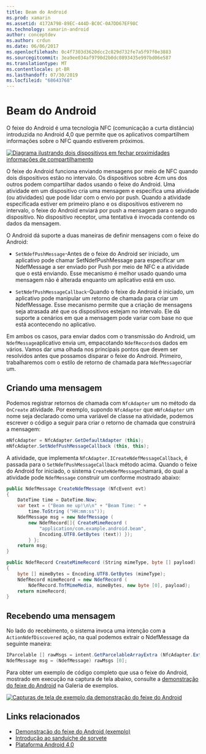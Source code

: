 ```yaml
---
title: Beam do Android
ms.prod: xamarin
ms.assetid: 4172A798-89EC-444D-BC0C-0A7DD67EF98C
ms.technology: xamarin-android
author: conceptdev
ms.author: crdun
ms.date: 06/06/2017
ms.openlocfilehash: 0c4f7303d3620dcc2c829d732fe7a5f97f0e3883
ms.sourcegitcommit: 3ea9ee034af9790d2b0dc0893435e997bd06e587
ms.translationtype: MT
ms.contentlocale: pt-BR
ms.lasthandoff: 07/30/2019
ms.locfileid: "68643768"
---
```

# <a name="android-beam"></a>Beam do Android

O feixe do Android é uma tecnologia NFC (comunicação a curta distância) introduzida no Android 4,0 que permite que os aplicativos compartilhem informações sobre o NFC quando estiverem próximos.

[![Diagrama ilustrando dois dispositivos em fechar proximidades informações de compartilhamento](android-beam-images/androidbeam.png)](android-beam-images/androidbeam.png#lightbox)

O feixe do Android funciona enviando mensagens por meio de NFC quando dois dispositivos estão no intervalo. Os dispositivos sobre 4cm uns dos outros podem compartilhar dados usando o feixe do Android. Uma atividade em um dispositivo cria uma mensagem e especifica uma atividade (ou atividades) que pode lidar com o envio por push. Quando a atividade especificada estiver em primeiro plano e os dispositivos estiverem no intervalo, o feixe do Android enviará por push a mensagem para o segundo dispositivo. No dispositivo receptor, uma tentativa é invocada contendo os dados da mensagem.

O Android dá suporte a duas maneiras de definir mensagens com o feixe do Android:

-   `SetNdefPushMessage`-Antes de o feixe do Android ser iniciado, um aplicativo pode chamar SetNdefPushMessage para especificar um NdefMessage a ser enviado por Push por meio de NFC e a atividade que o está enviando. Esse mecanismo é melhor usado quando uma mensagem não é alterada enquanto um aplicativo está em uso.

-   `SetNdefPushMessageCallback`-Quando o feixe do Android é iniciado, um aplicativo pode manipular um retorno de chamada para criar um NdefMessage. Esse mecanismo permite que a criação de mensagens seja atrasada até que os dispositivos estejam no intervalo. Ele dá suporte a cenários em que a mensagem pode variar com base no que está acontecendo no aplicativo.


Em ambos os casos, para enviar dados com o transmissão do Android, um `NdefMessage`aplicativo envia um, empacotando `NdefRecords`os dados em vários. Vamos dar uma olhada nos principais pontos que devem ser resolvidos antes que possamos disparar o feixe do Android. Primeiro, trabalharemos com o estilo de retorno de chamada para `NdefMessage`criar um.


## <a name="creating-a-message"></a>Criando uma mensagem

Podemos registrar retornos de chamada com `NfcAdapter` um no método da `OnCreate` atividade. Por exemplo, supondo `NfcAdapter` que `mNfcAdapter` um nome seja declarado como uma variável de classe na atividade, podemos escrever o código a seguir para criar o retorno de chamada que construirá a mensagem:

```csharp
mNfcAdapter = NfcAdapter.GetDefaultAdapter (this);
mNfcAdapter.SetNdefPushMessageCallback (this, this);
```

A atividade, que implementa `NfcAdapter.ICreateNdefMessageCallback`, é passada para o `SetNdefPushMessageCallback` método acima. Quando o feixe do Android for iniciado, o sistema `CreateNdefMessage`chamará, do qual a atividade pode `NdefMessage` construir um conforme mostrado abaixo:

```csharp
public NdefMessage CreateNdefMessage (NfcEvent evt)
{
    DateTime time = DateTime.Now;
    var text = ("Beam me up!\n\n" + "Beam Time: " +
        time.ToString ("HH:mm:ss"));
    NdefMessage msg = new NdefMessage (
        new NdefRecord[]{ CreateMimeRecord (
            "application/com.example.android.beam",
            Encoding.UTF8.GetBytes (text)) });
        } };
    return msg;
}

public NdefRecord CreateMimeRecord (String mimeType, byte [] payload)
{
    byte [] mimeBytes = Encoding.UTF8.GetBytes (mimeType);
    NdefRecord mimeRecord = new NdefRecord (
        NdefRecord.TnfMimeMedia, mimeBytes, new byte [0], payload);
    return mimeRecord;
}
```


## <a name="receiving-a-message"></a>Recebendo uma mensagem

No lado do recebimento, o sistema invoca uma intenção com a `ActionNdefDiscovered` ação, na qual podemos extrair o NdefMessage da seguinte maneira:

```csharp
IParcelable [] rawMsgs = intent.GetParcelableArrayExtra (NfcAdapter.ExtraNdefMessages);
NdefMessage msg = (NdefMessage) rawMsgs [0];
```

Para obter um exemplo de código completo que usa o feixe do Android, mostrado em execução na captura de tela abaixo, consulte a [demonstração do feixe do Android](https://docs.microsoft.com/samples/xamarin/monodroid-samples/androidbeamdemo) na Galeria de exemplos.

[![Capturas de tela de exemplo da demonstração do feixe do Android](android-beam-images/24.png)](android-beam-images/24.png#lightbox)



## <a name="related-links"></a>Links relacionados

- [Demonstração do feixe do Android (exemplo)](https://docs.microsoft.com/samples/xamarin/monodroid-samples/androidbeamdemo)
- [Introdução ao sanduíche de sorvete](http://www.android.com/about/ice-cream-sandwich/)
- [Plataforma Android 4,0](https://developer.android.com/sdk/android-4.0.html)
